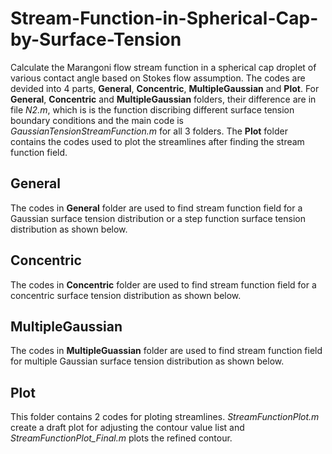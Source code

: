 # Stream-Function-in-Spherical-Cap-by-Surface-Tension
Calculate the Marangoni flow stream function in a spherical cap droplet of various contact angle based on Stokes flow assumption. The codes are devided into 4 parts, **General**, **Concentric**, **MultipleGaussian** and **Plot**. For **General**, **Concentric** and **MultipleGaussian** folders, their difference are in file *N2.m*, which is is the function discribing different surface tension boundary conditions and the main code is *GaussianTensionStreamFunction.m* for all 3 folders. The **Plot** folder contains the codes used to plot the streamlines after finding the stream function field.
## General
The codes in **General** folder are used to find stream function field for a Gaussian surface tension distribution or a step function surface tension distribution as shown below.
## Concentric
The codes in **Concentric** folder are used to find stream function field for a concentric surface tension distribution as shown below.
## MultipleGaussian
The codes in **MultipleGuassian** folder are used to find stream function field for multiple Gaussian surface tension distribution as shown below.
## Plot
This folder contains 2 codes for ploting streamlines. *StreamFunctionPlot.m* create a draft plot for adjusting the contour value list and *StreamFunctionPlot_Final.m* plots the refined contour.
